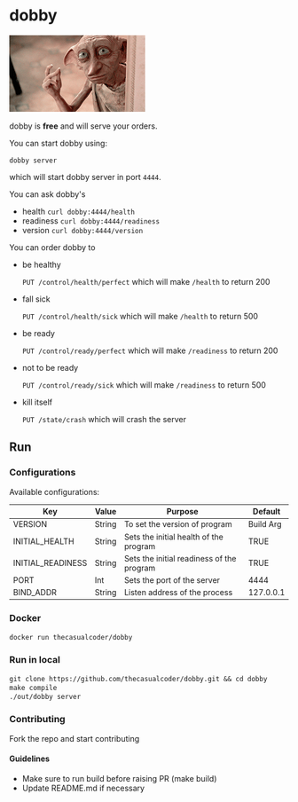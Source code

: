 # dobby

![Dobby GIF](dobby.gif)

dobby is **free** and will serve your orders.

You can start dobby using:

```
dobby server
```

which will start dobby server in port `4444`.

You can ask dobby's

- health `curl dobby:4444/health`
- readiness `curl dobby:4444/readiness`
- version `curl dobby:4444/version`

You can order dobby to

- be healthy

  `PUT /control/health/perfect` which will make `/health` to return 200

- fall sick

  `PUT /control/health/sick` which will make `/health` to return 500

- be ready

  `PUT /control/ready/perfect` which will make `/readiness` to return 200

- not to be ready

  `PUT /control/ready/sick` which will make `/readiness` to return 500

- kill itself

  `PUT /state/crash` which will crash the server

## Run

### Configurations

Available configurations:

| Key               | Value  | Purpose                                   | Default   |
| ----------------- | ------ | ----------------------------------------- | --------- |
| VERSION           | String | To set the version of program             | Build Arg |
| INITIAL_HEALTH    | String | Sets the initial health of the program    | TRUE      |
| INITIAL_READINESS | String | Sets the initial readiness of the program | TRUE      |
| PORT              | Int    | Sets the port of the server               | 4444      |
| BIND_ADDR         | String | Listen address of the process             | 127.0.0.1 |

### Docker

```
docker run thecasualcoder/dobby
```

### Run in local

```
git clone https://github.com/thecasualcoder/dobby.git && cd dobby
make compile
./out/dobby server
```

### Contributing

Fork the repo and start contributing

#### Guidelines
- Make sure to run build before raising PR (make build)
- Update README.md if necessary
